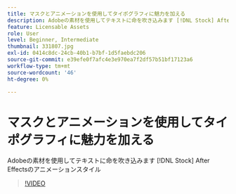 ```yaml
---
title: マスクとアニメーションを使用してタイポグラフィに魅力を加える
description: Adobeの素材を使用してテキストに命を吹き込みます [!DNL Stock] After Effectsのアニメーションスタイル
feature: Licensable Assets
role: User
level: Beginner, Intermediate
thumbnail: 331807.jpg
exl-id: 0414c8dc-24cb-40b1-b7bf-1d5faebdc206
source-git-commit: e39efe0f7afc4e3e970ea7f2df57b51bf17123a6
workflow-type: tm+mt
source-wordcount: '46'
ht-degree: 0%

---
```


# マスクとアニメーションを使用してタイポグラフィに魅力を加える

Adobeの素材を使用してテキストに命を吹き込みます [!DNL Stock] After Effectsのアニメーションスタイル

>[!VIDEO](https://video.tv.adobe.com/v/331807?hidetitle=true)
